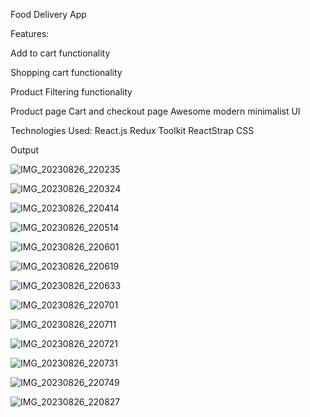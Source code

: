 Food Delivery App

Features:

Add to cart functionality

Shopping cart functionality

Product Filtering functionality

Product page
Cart and checkout page
Awesome modern minimalist UI

Technologies Used:
React.js
Redux Toolkit
ReactStrap
CSS

Output

![IMG_20230826_220235](https://github.com/Maclynmac/Food-Delivery-App/assets/118000127/f70e372b-6d22-4821-95f4-ce5d2c627bae)

![IMG_20230826_220324](https://github.com/Maclynmac/Food-Delivery-App/assets/118000127/92afe27c-c4f8-49f1-8492-0d2c332ea9ca)

![IMG_20230826_220414](https://github.com/Maclynmac/Food-Delivery-App/assets/118000127/1e8f1fe6-ef2a-48a3-ae4c-e1356fbb9475)

![IMG_20230826_220514](https://github.com/Maclynmac/Food-Delivery-App/assets/118000127/806a09f6-caca-4f5e-8e21-c9153552b9a0)

![IMG_20230826_220601](https://github.com/Maclynmac/Food-Delivery-App/assets/118000127/2edc7698-2c3a-4684-9f69-4c38f7b45a92)

![IMG_20230826_220619](https://github.com/Maclynmac/Food-Delivery-App/assets/118000127/a3b89a32-9ead-4195-aca6-4a606bbfdb71)

![IMG_20230826_220633](https://github.com/Maclynmac/Food-Delivery-App/assets/118000127/dc60a002-daaf-49e7-acc3-f8b7193c8d39)

![IMG_20230826_220701](https://github.com/Maclynmac/Food-Delivery-App/assets/118000127/a248b95e-50b7-4ccb-a527-d4f776d9e128)

![IMG_20230826_220711](https://github.com/Maclynmac/Food-Delivery-App/assets/118000127/33ec9578-9df6-4445-b67e-adeb107e5c66)

![IMG_20230826_220721](https://github.com/Maclynmac/Food-Delivery-App/assets/118000127/17de38a0-9b97-410e-9b27-7513df38646e)

![IMG_20230826_220731](https://github.com/Maclynmac/Food-Delivery-App/assets/118000127/cd966697-740e-417d-875a-7077ab6d5b62)

![IMG_20230826_220749](https://github.com/Maclynmac/Food-Delivery-App/assets/118000127/c20b2ed9-2136-48a1-86da-d6a5ee6e6e49)

![IMG_20230826_220827](https://github.com/Maclynmac/Food-Delivery-App/assets/118000127/738ed3a6-b170-43c9-b0a6-c3261621048e)
